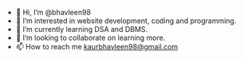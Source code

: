 - 👋 Hi, I’m @bhavleen98
- 👀 I’m interested in website development, coding and programming.
- 🌱 I’m currently learning DSA and DBMS.
- 💞️ I’m looking to collaborate on learning more.
- 📫 How to reach me kaurbhavleen98@gmail.com

<!---
bhavleen98/bhavleen98 is a ✨ special ✨ repository because its `README.md` (this file) appears on your GitHub profile.
You can click the Preview link to take a look at your changes.
--->
